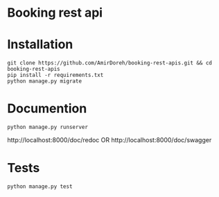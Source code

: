 # Booking rest api

# Installation
```
git clone https://github.com/AmirDoreh/booking-rest-apis.git && cd booking-rest-apis
pip install -r requirements.txt
python manage.py migrate
```

# Documention
```
python manage.py runserver
```
http://localhost:8000/doc/redoc OR http://localhost:8000/doc/swagger

# Tests
```
python manage.py test
```
